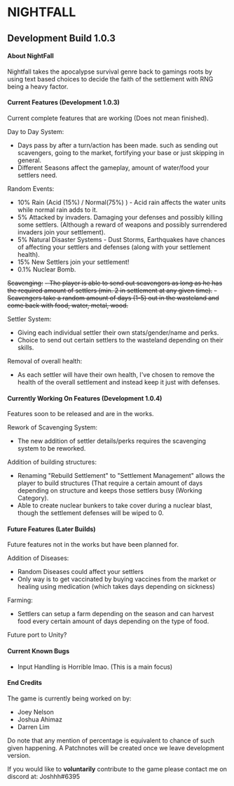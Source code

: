 # NIGHTFALL
## Development Build 1.0.3
#### About NightFall
Nightfall takes the apocalypse survival genre back to gamings roots by using text based choices to decide the faith of the settlement with RNG being a heavy factor.

#### Current Features (Development 1.0.3)
Current complete features that are working (Does not mean finished).

Day to Day System:
- Days pass by after a turn/action has been made. such as sending out scavengers, going to the market, fortifying your base or just skipping in general.
- Different Seasons affect the gameplay, amount of water/food your settlers need.

Random Events:
- 10% Rain (Acid (15%) / Normal(75%) ) - Acid rain affects the water units while normal rain adds to it.
- 5% Attacked by invaders. Damaging your defenses and possibly killing some settlers. (Although a reward of weapons and possibly surrendered invaders join your settlement).
- 5% Natural Disaster Systems - Dust Storms, Earthquakes have chances of affecting your settlers and defenses (along with your settlement health).
- 15% New Settlers join your settlement!
- 0.1% Nuclear Bomb.

~~Scavenging:~~
~~- The player is able to send out scavengers as long as he has the required amount of settlers (min. 2 in settlement at any given time).~~
~~- Scavengers take a random amount of days (1-5) out in the wasteland and come back with food, water, metal, wood.~~

Settler System:
- Giving each individual settler their own stats/gender/name and perks.
- Choice to send out certain settlers to the wasteland depending on their skills.

Removal of overall health:
- As each settler will have their own health, I've chosen to remove the health of the overall settlement and instead keep it just with defenses.

#### Currently Working On Features (Development 1.0.4)
Features soon to be released and are in the works.

Rework of Scavenging System:
- The new addition of settler details/perks requires the scavenging system to be reworked.

Addition of building structures:
- Renaming "Rebuild Settlement" to "Settlement Management" allows the player to build structures (That require a certain amount of days depending on structure and keeps those settlers busy (Working Category).
- Able to create nuclear bunkers to take cover during a nuclear blast, though the settlement defenses will be wiped to 0.

#### Future Features (Later Builds)
Future features not in the works but have been planned for.

Addition of Diseases:
- Random Diseases could affect your settlers
- Only way is to get vaccinated by buying vaccines from the market or healing using medication (which takes days depending on sickness)

Farming:
- Settlers can setup a farm depending on the season and can harvest food every certain amount of days depending on the type of food.

Future port to Unity?

#### Current Known Bugs
- Input Handling is Horrible lmao. (This is a main focus)

#### End Credits
The game is currently being worked on by:
- Joey Nelson
- Joshua Ahimaz
- Darren Lim

Do note that any mention of percentage is equivalent to chance of such given happening.
A Patchnotes will be created once we leave development version.

If you would like to **voluntarily** contribute to the game please contact me on discord at: Joshhh#6395
